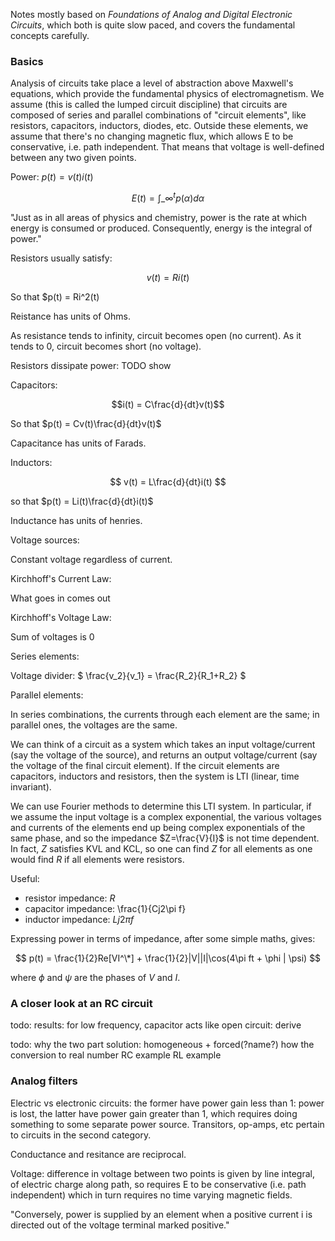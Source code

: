
Notes mostly based on *Foundations of Analog and Digital Electronic Circuits*, which both is quite slow paced, and covers the fundamental concepts carefully.

### Basics

Analysis of circuits take place a level of abstraction above Maxwell's equations, which provide the fundamental physics of electromagnetism. We assume (this is called the lumped circuit discipline) that circuits are composed of series and parallel combinations of "circuit elements", like resistors, capacitors, inductors, diodes, etc. Outside these elements, we assume that there's no changing magnetic flux, which allows E to be conservative, i.e. path independent. That means that voltage is well-defined between any two given points.


Power: $p(t) = v(t)i(t)$

$$E(t) = \int\_{\infty}^t p(\alpha)d\alpha$$

"Just as in all areas of physics and chemistry, power is the rate at which energy is
consumed or produced. Consequently, energy is the integral of power."

Resistors usually satisfy:

$$ v(t) = Ri(t) $$

So that $p(t) = Ri^2(t)

Reistance has units of Ohms.

As resistance tends to infinity, circuit becomes open (no current). As it tends to $0$, circuit becomes short (no voltage).

Resistors dissipate power: TODO show

Capacitors:

$$i(t) = C\frac{d}{dt}v(t)$$

So that $p(t) = Cv(t)\frac{d}{dt}v(t)$

Capacitance has units of Farads.

Inductors:

$$ v(t) = L\frac{d}{dt}i(t) $$

so that $p(t) = Li(t)\frac{d}{dt}i(t)$

Inductance has units of henries.

Voltage sources:

Constant voltage regardless of current.

Kirchhoff's Current Law:

What goes in comes out

Kirchhoff's Voltage Law:

Sum of voltages is 0

Series elements:

Voltage divider: $ \frac{v_2}{v_1} = \frac{R_2}{R_1+R_2} $

Parallel elements:



In series combinations, the
currents through each element are the same; in parallel ones, the voltages are the same.


We can think of a circuit as a system which takes an input voltage/current (say the voltage of the source), and returns an output voltage/current (say the voltage of the final circuit element). If the circuit elements are capacitors, inductors and resistors, then the system is LTI (linear, time invariant).


We can use Fourier methods to determine this LTI system. In particular, if we assume the input voltage is a complex exponential, the various voltages and currents of the elements end up being complex exponentials of the same phase, and so the impedance $Z=\frac{V}{I}$ is not time dependent. In fact, $Z$ satisfies KVL and KCL, so one can find $Z$ for all elements as one would find $R$ if all elements were resistors.

Useful:

- resistor impedance: $R$
- capacitor impedance: \frac{1}{Cj2\pi f}
- inductor impedance: $Lj2\pi f$

Expressing power in terms of impedance, after some simple maths, gives:

$$ p(t) = \frac{1}{2}Re[VI^\*] + \frac{1}{2}|V||I|\cos(4\pi ft + \phi | \psi) $$

where $\phi$ and $\psi$ are the phases of $V$ and $I$.

### A closer look at an RC circuit

todo: results: for low frequency, capacitor acts like open circuit: derive

todo: 	why the two part solution: homogeneous + forced(?name?)
		how the conversion to real number
		RC example
		RL example

### Analog filters





Electric vs electronic circuits: the former have power gain less than 1: power is lost, the latter have power gain greater than 1, which requires doing something to some separate power source. Transitors, op-amps, etc pertain to circuits in the second category.




Conductance and resitance are reciprocal.

Voltage: difference in voltage between two points is given by line integral, of electric charge along path, so requires E to be conservative (i.e. path independent) which in turn requires no time varying magnetic fields.

"Conversely, power is supplied by an element when a positive current i is directed
out of the voltage terminal marked positive."
